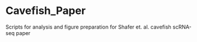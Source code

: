 # Cavefish_Paper
Scripts for analysis and figure preparation for Shafer et. al. cavefish scRNA-seq paper
